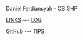 ---
---

Daniel Ferdiansyah - OS GHP

[LINKS](LINKS/) --- [LOG](TXT/mylog.txt)

[GitHub](https://github.com/danferdiansyah/os242/) --- [TIPS](TIPS/)
